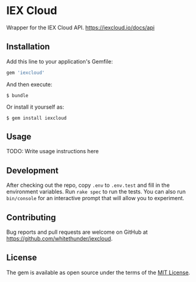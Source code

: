# IEX Cloud

Wrapper for the IEX Cloud API. https://iexcloud.io/docs/api

## Installation

Add this line to your application's Gemfile:

```ruby
gem 'iexcloud'
```

And then execute:

    $ bundle

Or install it yourself as:

    $ gem install iexcloud

## Usage

TODO: Write usage instructions here

## Development

After checking out the repo, copy `.env` to `.env.test` and fill in the environment variables. Run `rake spec` to run the tests. You can also run `bin/console` for an interactive prompt that will allow you to experiment.

## Contributing

Bug reports and pull requests are welcome on GitHub at https://github.com/whitethunder/iexcloud.

## License

The gem is available as open source under the terms of the [MIT License](https://opensource.org/licenses/MIT).
